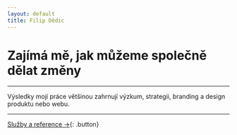 ```yaml
---
layout: default
title: Filip Dědic
---
```

# Zajímá&nbsp;mě, jak můžeme společně dělat změny

***
Výsledky mojí práce většinou zahrnují výzkum, strategii, branding a&nbsp;design produktu nebo webu.

***

[Služby a reference →](/sluzby){: .button}
